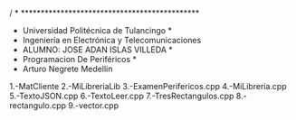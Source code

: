 
/ * *********************************************
* Universidad Politécnica de Tulancingo *
* Ingeniería en Electrónica y Telecomunicaciones 
* ALUMNO: JOSE ADAN ISLAS VILLEDA *
* Programacion De Periféricos *
* Arturo Negrete Medellin


1.-MatCliente
2.-MiLibreriaLib
3.-ExamenPerifericos.cpp
4.-MiLibreria.cpp
5.-TextoJSON.cpp
6.-TextoLeer.cpp
7.-TresRectangulos.cpp
8.-rectangulo.cpp
9.-vector.cpp


